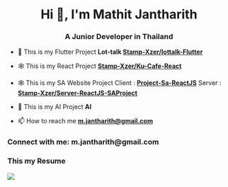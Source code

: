 <h1 align="center">Hi 👋, I'm Mathit Jantharith</h1>
<h3 align="center">A Junior Developer in Thailand</h3>

- 📱 This is my Flutter Project **Lot-talk [Stamp-Xzer/lottalk-Flutter](https://github.com/Stamp-Xzer/lottalk-Flutter)**

- 🕸 This is my React Project **[Stamp-Xzer/Ku-Cafe-React](https://github.com/Stamp-Xzer/Ku-Cafe-ReactJS)**

- 🕸 This is my SA Website Project Client : **[Project-Sa-ReactJS](https://github.com/Stamp-Xzer/Project-Sa-ReactJS.git)**  Server : **[Stamp-Xzer/Server-ReactJS-SAProject](https://github.com/Stamp-Xzer/Server-ReactJS-SAProject.git)**

- 🤝 This is my AI Project **AI**

- 📫 How to reach me **m.jantharith@gmail.com**

<h3 align="left" style="font-weight=bold">Connect with me: m.jantharith@gmail.com </h3>
<h3 align="left" style="font-weight=bold">This my Resume </h3>
<img src="https://media.discordapp.net/attachments/953603959162011651/1204525519551332372/Mathit_Jantharith_1.png?ex=65d50cce&is=65c297ce&hm=3b8b2e6a4793432c9b838e67f902311e169025ae0426656af15c0c1cc2adb1f7&=&format=webp&quality=lossless&width=724&height=900">
